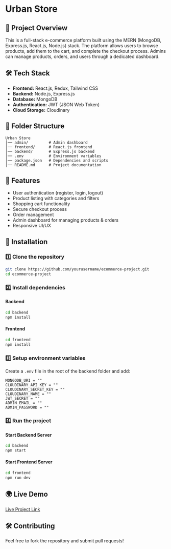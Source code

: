 # Urban Store

## 🚀 Project Overview

This is a full-stack e-commerce platform built using the MERN (MongoDB, Express.js, React.js, Node.js) stack. The platform allows users to browse products, add them to the cart, and complete the checkout process. Admins can manage products, orders, and users through a dedicated dashboard.

## 🛠️ Tech Stack

- **Frontend:** React.js, Redux, Tailwind CSS
- **Backend:** Node.js, Express.js
- **Database:** MongoDB
- **Authentication:** JWT (JSON Web Token)
- **Cloud Storage:** Cloudinary

## 📂 Folder Structure

```
Urban Store
│── admin/         # Admin dashboard
│── frontend/      # React.js frontend
│── backend/       # Express.js backend
│── .env           # Environment variables
│── package.json   # Dependencies and scripts
│── README.md      # Project documentation
```

## 🚀 Features

- User authentication (register, login, logout)
- Product listing with categories and filters
- Shopping cart functionality
- Secure checkout process
- Order management
- Admin dashboard for managing products & orders
- Responsive UI/UX

## 🔧 Installation

### 1️⃣ Clone the repository

```bash
git clone https://github.com/yourusername/ecommerce-project.git
cd ecommerce-project
```

### 2️⃣ Install dependencies

#### Backend

```bash
cd backend
npm install
```

#### Frontend

```bash
cd frontend
npm install
```

### 3️⃣ Setup environment variables

Create a `.env` file in the root of the backend folder and add:

```
MONGODB_URI = ""
CLOUDINARY_API_KEY = ""
CLOUDINARY_SECRET_KEY = ""
CLOUDINARY_NAME = ""
JWT_SECRET = ""
ADMIN_EMAIL = ""
ADMIN_PASSWORD = ""
```

### 4️⃣ Run the project

#### Start Backend Server

```bash
cd backend
npm start
```

#### Start Frontend Server

```bash
cd frontend
npm run dev
```

## 🌍 Live Demo

[Live Project Link](https://urban-frontend-eta.vercel.app/) 

## 🛠️ Contributing

Feel free to fork the repository and submit pull requests!


